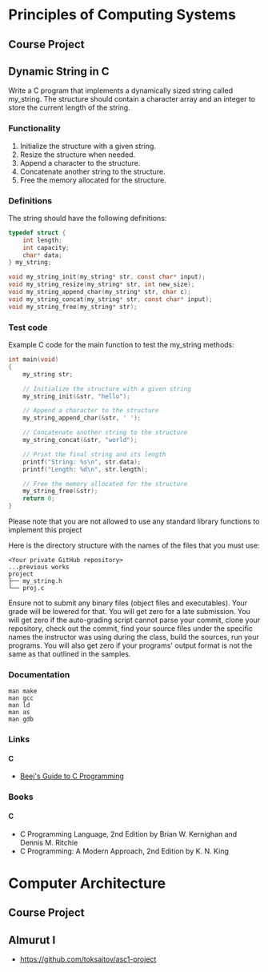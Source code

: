 # Principles of Computing Systems

## Course Project
## Dynamic String in C

Write a C program that implements a dynamically sized string called my_string. The structure should contain a character array and an integer to store the current length of the string. 

### Functionality  

1. Initialize the structure with a given string.
2. Resize the structure when needed.  
3. Append a character to the structure.  
4. Concatenate another string to the structure.  
5. Free the memory allocated for the structure.  

### Definitions

The string should have the following definitions:

```c
typedef struct {
    int length;
    int capacity;
    char* data;
} my_string;

void my_string_init(my_string* str, const char* input);
void my_string_resize(my_string* str, int new_size);
void my_string_append_char(my_string* str, char c);
void my_string_concat(my_string* str, const char* input);
void my_string_free(my_string* str);
```

### Test code  

Example C code for the main function to test the my_string methods:

```c
int main(void)
{
    my_string str;

    // Initialize the structure with a given string
    my_string_init(&str, "hello");

    // Append a character to the structure
    my_string_append_char(&str, ' ');

    // Concatenate another string to the structure
    my_string_concat(&str, "world");

    // Print the final string and its length
    printf("String: %s\n", str.data);
    printf("Length: %d\n", str.length);

    // Free the memory allocated for the structure
    my_string_free(&str);
    return 0;
}
```

Please note that you are not allowed to use any standard library functions to implement this project

Here is the directory structure with the names of the files that you must use:

```
<Your private GitHub repository>
...previous works
project
├── my_string.h
└── proj.c
```

Ensure not to submit any binary files (object files and executables). Your grade
will be lowered for that. You will get zero for a late submission. You will get
zero if the auto-grading script cannot parse your commit, clone your repository,
check out the commit, find your source files under the specific names the
instructor was using during the class, build the sources, run your programs. You
will also get zero if your programs' output format is not the same as that
outlined in the samples.

### Documentation

    man make
    man gcc
    man ld
    man as
    man gdb

### Links

#### C

* [Beej's Guide to C Programming](https://beej.us/guide/bgc)

### Books

#### C

* C Programming Language, 2nd Edition by Brian W. Kernighan and Dennis M. Ritchie
* C Programming: A Modern Approach, 2nd Edition by K. N. King

# Computer Architecture

## Course Project
## Almurut I

* <https://github.com/toksaitov/asc1-project>
